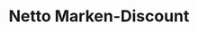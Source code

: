 ---
title: "Netto Marken-Discount"
url: /kolbermoor/netto-marken-discount-rosenheimer-strasse/
shop: Supermarkt
---